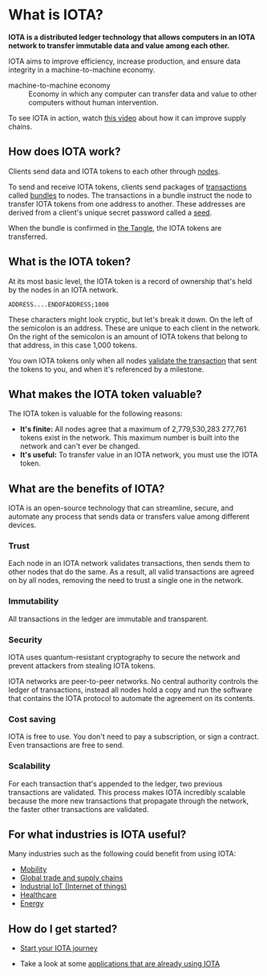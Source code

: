 # What is IOTA?

**IOTA is a distributed ledger technology that allows computers in an IOTA network to transfer immutable data and value among each other.**

IOTA aims to improve efficiency, increase production, and ensure data integrity in a machine-to-machine economy.

<dl><dt>machine-to-machine economy</dt><dd>Economy in which any computer can transfer data and value to other computers without human intervention.</dd></dl>

To see IOTA in action, watch [this video](https://www.youtube.com/embed/Gr-LstcDcAw) about how it can improve supply chains.

## How does IOTA work?

Clients send data and IOTA tokens to each other through [nodes](../introduction/what-is-a-node.md).

To send and receive IOTA tokens, clients send packages of [transactions](../introduction/what-is-a-transaction.md) called [bundles](../introduction/what-is-a-bundle.md) to nodes. The transactions in a bundle instruct the node to transfer IOTA tokens from one address to another. These addresses are derived from a client's unique secret password called a [seed](../introduction/what-is-a-seed.md).

When the bundle is confirmed in [the Tangle](../introduction/what-is-the-tangle.md), the IOTA tokens are transferred.

## What is the IOTA token?

At its most basic level, the IOTA token is a record of ownership that's held by the nodes in an IOTA network.

    ADDRESS....ENDOFADDRESS;1000

These characters might look cryptic, but let's break it down. On the left of the semicolon is an address. These are unique to each client in the network. On the right of the semicolon is an amount of IOTA tokens that belong to that address, in this case 1,000 tokens.

You own IOTA tokens only when all nodes [validate the transaction](root://iri/0.1/concepts/transaction-validation.md) that sent the tokens to you, and when it's referenced by a milestone.

## What makes the IOTA token valuable?

The IOTA token is valuable for the following reasons:

* **It's finite:** All nodes agree that a maximum of 2,779,530,283 277,761 tokens exist in the network. This maximum number is built into the network and can't ever be changed.
* **It's useful:** To transfer value in an IOTA network, you must use the IOTA token. 

## What are the benefits of IOTA?

IOTA is an open-source technology that can streamline, secure, and automate any process that sends data or transfers value among different devices.

### Trust

Each node in an IOTA network validates transactions, then sends them to other nodes that do the same. As a result, all valid transactions are agreed on by all nodes, removing the need to trust a single one in the network.

### Immutability

All transactions in the ledger are immutable and transparent.

### Security

IOTA uses quantum-resistant cryptography to secure the network and prevent attackers from stealing IOTA tokens.

IOTA networks are peer-to-peer networks. No central authority controls the ledger of transactions, instead all nodes hold a copy and run the software that contains the IOTA protocol to automate the agreement on its contents.

### Cost saving

IOTA is free to use. You don't need to pay a subscription, or sign a contract. Even transactions are free to send.

### Scalability

For each transaction that's appended to the ledger, two previous transactions are validated. This process makes IOTA incredibly scalable because the more new transactions that propagate through the network, the faster other transactions are validated.

## For what industries is IOTA useful?
Many industries such as the following could benefit from using IOTA:

* [Mobility](https://www.iota.org/verticals/mobility-automotive)
* [Global trade and supply chains](https://www.iota.org/verticals/global-trade-supply-chains)
* [Industrial IoT (Internet of things)](https://www.iota.org/verticals/industrial-iot)
* [Healthcare](https://www.iota.org/verticals/ehealth)
* [Energy](https://www.iota.org/verticals/smart-energy)


## How do I get started?

* [Start your IOTA journey](../tutorials/get-started.md)

* Take a look at some [applications that are already using IOTA](../references/use-cases.md)
